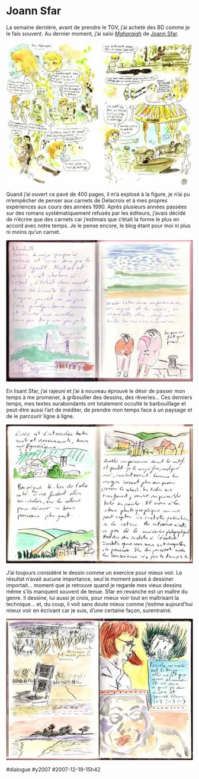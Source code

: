# Joann Sfar

La semaine dernière, avant de prendre le TGV, j’ai acheté des BD comme je le fais souvent. Au dernier moment, j’ai saisi [*Maharajah*](http://www.amazon.fr/Maharajah-Joann-Sfar/dp/2756011126) de [Joann Sfar](http://fr.wikipedia.org/wiki/Joann_Sfar).

![Maharajah, Sfar, 2007](_i/sfar.webp)

Quand j’ai ouvert ce pavé de 400 pages, il m’a explosé à la figure, je n’ai pu m’empêcher de penser aux carnets de Delacroix et à mes propres expériences aux cours des années 1990. Après plusieurs années passées sur des romans systématiquement refusés par les éditeurs, j’avais décidé de n’écrire que des carnets car j’estimais que c’était la forme le plus en accord avec notre temps. Je le pense encore, le blog étant pour moi ni plus ni moins qu’un carnet.

![Crouzet, 1996](_i/carnet1.webp)

En lisant Sfar, j’ai rajeuni et j’ai à nouveau éprouvé le désir de passer mon temps à me promener, à gribouiller des dessins, des rêveries… Ces derniers temps, mes textes surabondants ont totalement occulté le barbouillage et peut-être aussi l’art de méditer, de prendre mon temps face à un paysage et de le parcourir ligne à ligne.

![Crouzet 1996](_i/carnet2.webp)

J’ai toujours considéré le dessin comme un exercice pour mieux voir. Le résultat n’avait aucune importance, seul le moment passé à dessiner importait… moment que je retrouve quand je regarde mes vieux dessins même s’ils manquent souvent de tenue. Sfar en revanche est un maître du genre. Il dessine, lui aussi je crois, pour mieux voir tout en maîtrisant la technique… et, du coup, il voit sans doute mieux comme j’estime aujourd’hui mieux voir en écrivant car je suis, d’une certaine façon, surentrainé.

![Crouzet 1996](_i/carnet3.webp)

#dialogue #y2007 #2007-12-19-15h42

